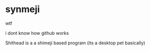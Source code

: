 # synmeji
wtf

i dont know how github works 

Shithead is a a shimeji based program (its a desktop pet basically)
